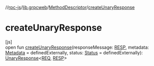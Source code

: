 //[rpc-js](../../../index.md)/[lib.grpcweb](../index.md)/[MethodDescriptor](index.md)/[createUnaryResponse](create-unary-response.md)

# createUnaryResponse

[js]\
open fun [createUnaryResponse](create-unary-response.md)(responseMessage: [RESP](index.md), metadata: [Metadata](../-metadata/index.md) = definedExternally, status: [Status](../-status/index.md) = definedExternally): [UnaryResponse](../-unary-response/index.md)&lt;[REQ](index.md), [RESP](index.md)&gt;
